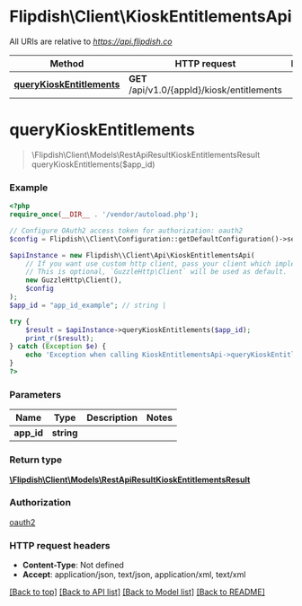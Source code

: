# Flipdish\\Client\KioskEntitlementsApi

All URIs are relative to *https://api.flipdish.co*

Method | HTTP request | Description
------------- | ------------- | -------------
[**queryKioskEntitlements**](KioskEntitlementsApi.md#queryKioskEntitlements) | **GET** /api/v1.0/{appId}/kiosk/entitlements | 


# **queryKioskEntitlements**
> \Flipdish\\Client\Models\RestApiResultKioskEntitlementsResult queryKioskEntitlements($app_id)



### Example
```php
<?php
require_once(__DIR__ . '/vendor/autoload.php');

// Configure OAuth2 access token for authorization: oauth2
$config = Flipdish\\Client\Configuration::getDefaultConfiguration()->setAccessToken('YOUR_ACCESS_TOKEN');

$apiInstance = new Flipdish\\Client\Api\KioskEntitlementsApi(
    // If you want use custom http client, pass your client which implements `GuzzleHttp\ClientInterface`.
    // This is optional, `GuzzleHttp\Client` will be used as default.
    new GuzzleHttp\Client(),
    $config
);
$app_id = "app_id_example"; // string | 

try {
    $result = $apiInstance->queryKioskEntitlements($app_id);
    print_r($result);
} catch (Exception $e) {
    echo 'Exception when calling KioskEntitlementsApi->queryKioskEntitlements: ', $e->getMessage(), PHP_EOL;
}
?>
```

### Parameters

Name | Type | Description  | Notes
------------- | ------------- | ------------- | -------------
 **app_id** | **string**|  |

### Return type

[**\Flipdish\\Client\Models\RestApiResultKioskEntitlementsResult**](../Model/RestApiResultKioskEntitlementsResult.md)

### Authorization

[oauth2](../../README.md#oauth2)

### HTTP request headers

 - **Content-Type**: Not defined
 - **Accept**: application/json, text/json, application/xml, text/xml

[[Back to top]](#) [[Back to API list]](../../README.md#documentation-for-api-endpoints) [[Back to Model list]](../../README.md#documentation-for-models) [[Back to README]](../../README.md)

